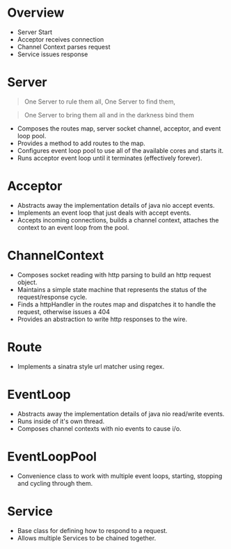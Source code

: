 # Overview

* Server Start
* Acceptor receives connection
* Channel Context parses request
* Service issues response

# Server

> One Server to rule them all, One Server to find them,

> One Server to bring them all and in the darkness bind them

 * Composes the routes map, server socket channel, acceptor, and event loop pool.
 * Provides a method to add routes to the map.
 * Configures event loop pool to use all of the available cores and starts it.
 * Runs acceptor event loop until it terminates (effectively forever).
 
# Acceptor

 * Abstracts away the implementation details of java nio accept events.
 * Implements an event loop that just deals with accept events.
 * Accepts incoming connections, builds a channel context, attaches the context to an event loop from the pool.

# ChannelContext

 * Composes socket reading with http parsing to build an http request object.
 * Maintains a simple state machine that represents the status of the request/response cycle.
 * Finds a httpHandler in the routes map and dispatches it to handle the request, otherwise issues a 404
 * Provides an abstraction to write http responses to the wire.

# Route

 * Implements a sinatra style url matcher using regex.

# EventLoop

 * Abstracts away the implementation details of java nio read/write events.
 * Runs inside of it's own thread.
 * Composes channel contexts with nio events to cause i/o.

# EventLoopPool

 * Convenience class to work with multiple event loops, starting, stopping and cycling through them.

# Service

 * Base class for defining how to respond to a request.
 * Allows multiple Services to be chained together.

